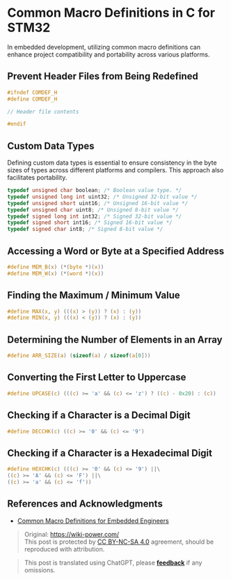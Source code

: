 # Common Macro Definitions in C for STM32

In embedded development, utilizing common macro definitions can enhance project compatibility and portability across various platforms.

## Prevent Header Files from Being Redefined

```c
#ifndef COMDEF_H
#define COMDEF_H

// Header file contents

#endif
```

## Custom Data Types

Defining custom data types is essential to ensure consistency in the byte sizes of types across different platforms and compilers. This approach also facilitates portability.

```c
typedef unsigned char boolean; /* Boolean value type. */
typedef unsigned long int uint32; /* Unsigned 32-bit value */
typedef unsigned short uint16; /* Unsigned 16-bit value */
typedef unsigned char uint8; /* Unsigned 8-bit value */
typedef signed long int int32; /* Signed 32-bit value */
typedef signed short int16; /* Signed 16-bit value */
typedef signed char int8; /* Signed 8-bit value */
```

## Accessing a Word or Byte at a Specified Address

```c
#define MEM_B(x) (*(byte *)(x))
#define MEM_W(x) (*(word *)(x))
```

## Finding the Maximum / Minimum Value

```c
#define MAX(x, y) (((x) > (y)) ? (x) : (y))
#define MIN(x, y) (((x) < (y)) ? (x) : (y))
```

## Determining the Number of Elements in an Array

```c
#define ARR_SIZE(a) (sizeof(a) / sizeof(a[0]))
```

## Converting the First Letter to Uppercase

```c
#define UPCASE(c) (((c) >= 'a' && (c) <= 'z') ? ((c) - 0x20) : (c))
```

## Checking if a Character is a Decimal Digit

```c
#define DECCHK(c) ((c) >= '0' && (c) <= '9')
```

## Checking if a Character is a Hexadecimal Digit

```c
#define HEXCHK(c) (((c) >= '0' && (c) <= '9') ||\
((c) >= 'A' && (c) <= 'F') ||\
((c) >= 'a' && (c) <= 'f'))
```

## References and Acknowledgments

- [Common Macro Definitions for Embedded Engineers](https://mp.weixin.qq.com/s/4YPwxtBX6Qdlz9fGKvSCUg)

> Original: <https://wiki-power.com/>  
> This post is protected by [CC BY-NC-SA 4.0](https://creativecommons.org/licenses/by/4.0/deed.en) agreement, should be reproduced with attribution.

> This post is translated using ChatGPT, please [**feedback**](https://github.com/linyuxuanlin/Wiki_MkDocs/issues/new) if any omissions.